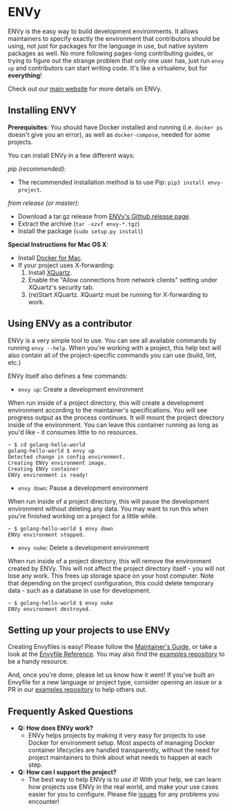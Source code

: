 ENVy
====

ENVy is the easy way to build development environments. It allows maintainers to specify exactly the environment that contributors should be using, not just for packages for the language in use, but native system packages as well. No more following pages-long contributing guides, or trying to figure out the strange problem that only one user has, just run `envy up` and contributors can start writing code. It's like a virtualenv, but for **everything**!

Check out our [main website](https://envy-project.github.io/) for more details on ENVy.

Installing ENVY
---

**Prerequisites**: You should have Docker installed and running (i.e. `docker ps` doesn't give you an error), as well as `docker-compose`, needed for some projects.

You can install ENVy in a few different ways:

*pip (recommended)*:
   - The recommended installation method is to use Pip: `pip3 install envy-project`.

*from release (or master)*:
   - Download a tar.gz release from [ENVy's Github release page](https://github.com/envy-project/envy/releases).
   - Extract the archive (`tar -xzvf envy-*.tgz`)
   - Install the package (`sudo setup.py install`)

**Special Instructions for Mac OS X**:
   - Install [Docker for Mac](https://docs.docker.com/docker-for-mac/install/).
   - If your project uses X-forwarding:
     1. Install [XQuartz](https://www.xquartz.org/).
     2. Enable the "Allow connections from network clients" setting under XQuartz's security tab.
     3. (re)Start XQuartz. XQuartz must be running for X-forwarding to work.

Using ENVy as a contributor
---

ENVy is a very simple tool to use. You can see all available commands by running `envy --help`. When you're working with a project, this help text will also contain all of the project-specific commands you can use (build, lint, etc.)

ENVy itself also defines a few commands:

- `envy up`: Create a development environment

When run inside of a project directory, this will create a development environment according to the maintainer's specifications. You will see progress output as the process continues. It will mount the project directory inside of the environment. You can leave this container running as long as you'd like - it consumes little to no resources.

```
~ $ cd golang-hello-world
golang-hello-world $ envy up
Detected change in config environment.
Creating ENVy environment image.
Creating ENVy container
ENVy environment is ready!
```

- `envy down`: Pause a development environment

When run inside of a project directory, this will pause the development environment without deleting any data. You may want to run this when you're finished working on a project for a little while.


```
~ $ golang-hello-world $ envy down
ENVy environment stopped.
```

- `envy nuke`: Delete a development environment

When run inside of a project directory, this will remove the environment created by ENVy. This will not affect the project directory itself - you will not lose any work. This frees up storage space on your host computer. Note that depending on the project configuration, this could delete temporary data - such as a database in use for development.

```
~ $ golang-hello-world $ envy nuke
ENVy environment destroyed.
```

Setting up your projects to use ENVy
---
Creating Envyfiles is easy! Please follow the [Maintainer's Guide](https://envy-project.github.io/maintainer-guide.html), or take a look at the [Envyfile Reference](https://envy-project.github.io/envyfile-reference.html). You may also find the [examples repository](https://github.com/envy-project/examples) to be a handy resource.

And, once you're done, please let us know how it went! If you've built an Envyfile for a new language or project type, consider opening an issue or a PR in our [examples repository](https://github.com/envy-project/examples) to help others out.


Frequently Asked Questions
---

- **Q: How does ENVy work?**
  - ENVy helps projects by making it very easy for projects to use Docker for environment setup. Most aspects of managing Docker container lifecycles are handled transparently, without the need for project maintainers to think about what needs to happen at each step.
- **Q: How can I support the project?**
  - The best way to help ENVy is to _use it_! With your help, we can learn how projects use ENVy in the real world, and make your use cases easier for you to configure. Please file [issues](https://github.com/envy-project/envy/issues) for any problems you encounter!
